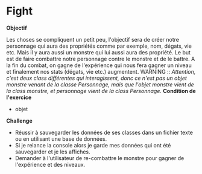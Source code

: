 # Fight

**Objectif**

Les choses se compliquent un petit peu, l'objectif sera de créer notre personnage qui aura des propriétés comme par exemple, nom, dégats, vie etc.
Mais il y aura aussi un monstre qui lui aussi aura des propriété.
Le but est de faire combattre notre personnage contre le monstre et de le battre.
A la fin du combat, on gagne de l'expérience qui nous fera gagner un niveau et finalement nos stats (dégats, vie etc.) augmentent.
WARNING :: *Attention, c'est deux class différentes qui interagissent, donc ce n'est pas un objet monstre venant de la classe Personnage, mais que l'objet monstre vient de la class monstre, et personnage vient de la class Personnage.*
**Condition de l'exercice**

- objet

**Challenge**

- Réussir à sauvegarder les données de ses classes dans un fichier texte ou en utilisant une base de données.
- Si je relance la console alors je garde mes données qui ont été sauvegarder et je les affiches.
- Demander à l'utilisateur de re-combattre le monstre pour gagner de l'expérience et des niveaux.
